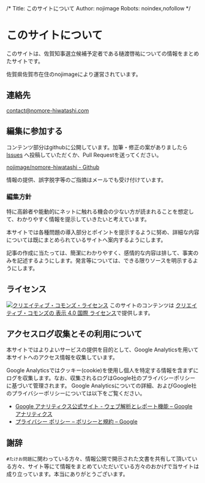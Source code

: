 /*
Title: このサイトについて
Author: nojimage
Robots: noindex,nofollow
*/

# このサイトについて

このサイトは、佐賀知事選立候補予定者である樋渡啓祐についての情報をまとめたサイトです。  

佐賀県佐賀市在住のnojimageにより運営されています。

## 連絡先

contact@nomore-hiwatashi.com

## 編集に参加する

コンテンツ部分はgithubに公開しています。加筆・修正の案がありましたら [Issues](https://github.com/nojimage/nomore-hiwatashi/issues) へ投稿していただくか、Pull Requestを送ってください。

[nojimage/nomore-hiwatashi - Github](https://github.com/nojimage/nomore-hiwatashi)

情報の提供、誤字脱字等のご指摘はメールでも受け付けています。

### 編集方針

特に高齢者や能動的にネットに触れる機会の少ない方が読まれることを想定して、わかりやすく情報を提示していきたいと考えています。

本サイトでは各種問題の導入部分とポイントを提示するように努め、詳細な内容については既にまとめられているサイトへ案内するようにします。

記事の作成に当たっては、簡潔にわかりやすく、感情的な内容は排して、事実のみを記述するようにします。発言等については、できる限りソースを明示するようにします。

## ライセンス

<a rel="license" href="http://creativecommons.org/licenses/by/4.0/deed.ja"><img alt="クリエイティブ・コモンズ・ライセンス" style="border-width:0" src="https://i.creativecommons.org/l/by/4.0/88x31.png" /></a>
このサイトのコンテンツは <a rel="license" href="http://creativecommons.org/licenses/by/4.0/deed.ja">クリエイティブ・コモンズの 表示 4.0 国際 ライセンス</a>で提供します。

## アクセスログ収集とその利用について

本サイトではよりよいサービスの提供を目的として、Google Analyticsを用いて本サイトへのアクセス情報を収集しています。

Google Analyticsではクッキー(cookie)を使用し個人を特定する情報を含まずにログを収集します。なお、収集されるログはGoogle社のプライバシーポリシーに基づいて管理されます。
Google Analyticsについての詳細、およびGoogle社のプライバシーポリシーについては以下をご覧ください。

- [Google アナリティクス公式サイト - ウェブ解析とレポート機能 – Google アナリティクス](http://www.google.com/intl/ja/analytics/)
- [プライバシー ポリシー – ポリシーと規約 – Google](http://www.google.co.jp/intl/ja/policies/privacy/)

## 謝辞

`#たけお問題`に関わっている方々、情報公開で開示された文書を共有して頂いている方々、サイト等にて情報をまとめていただいている方々のおかげで当サイトは成り立っています。本当にありがとうございます。

